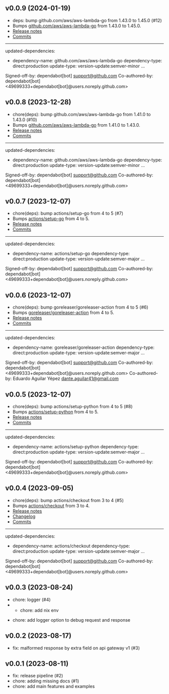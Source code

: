 ## v0.0.9 (2024-01-19)


- deps: bump github.com/aws/aws-lambda-go from 1.43.0 to 1.45.0 (#12)
- Bumps [github.com/aws/aws-lambda-go](https://github.com/aws/aws-lambda-go) from 1.43.0 to 1.45.0.
- [Release notes](https://github.com/aws/aws-lambda-go/releases)
- [Commits](https://github.com/aws/aws-lambda-go/compare/v1.43.0...v1.45.0)

---
updated-dependencies:
- dependency-name: github.com/aws/aws-lambda-go
  dependency-type: direct:production
  update-type: version-update:semver-minor
...

Signed-off-by: dependabot[bot] <support@github.com>
Co-authored-by: dependabot[bot] <49699333+dependabot[bot]@users.noreply.github.com>

## v0.0.8 (2023-12-28)


- chore(deps): bump github.com/aws/aws-lambda-go from 1.41.0 to 1.43.0 (#10)
- Bumps [github.com/aws/aws-lambda-go](https://github.com/aws/aws-lambda-go) from 1.41.0 to 1.43.0.
- [Release notes](https://github.com/aws/aws-lambda-go/releases)
- [Commits](https://github.com/aws/aws-lambda-go/compare/v1.41.0...v1.43.0)

---
updated-dependencies:
- dependency-name: github.com/aws/aws-lambda-go
  dependency-type: direct:production
  update-type: version-update:semver-minor
...

Signed-off-by: dependabot[bot] <support@github.com>
Co-authored-by: dependabot[bot] <49699333+dependabot[bot]@users.noreply.github.com>

## v0.0.7 (2023-12-07)


- chore(deps): bump actions/setup-go from 4 to 5 (#7)
- Bumps [actions/setup-go](https://github.com/actions/setup-go) from 4 to 5.
- [Release notes](https://github.com/actions/setup-go/releases)
- [Commits](https://github.com/actions/setup-go/compare/v4...v5)

---
updated-dependencies:
- dependency-name: actions/setup-go
  dependency-type: direct:production
  update-type: version-update:semver-major
...

Signed-off-by: dependabot[bot] <support@github.com>
Co-authored-by: dependabot[bot] <49699333+dependabot[bot]@users.noreply.github.com>

## v0.0.6 (2023-12-07)


- chore(deps): bump goreleaser/goreleaser-action from 4 to 5 (#6)
- Bumps [goreleaser/goreleaser-action](https://github.com/goreleaser/goreleaser-action) from 4 to 5.
- [Release notes](https://github.com/goreleaser/goreleaser-action/releases)
- [Commits](https://github.com/goreleaser/goreleaser-action/compare/v4...v5)

---
updated-dependencies:
- dependency-name: goreleaser/goreleaser-action
  dependency-type: direct:production
  update-type: version-update:semver-major
...

Signed-off-by: dependabot[bot] <support@github.com>
Co-authored-by: dependabot[bot] <49699333+dependabot[bot]@users.noreply.github.com>
Co-authored-by: Eduardo Aguilar Yépez <dante.aguilar41@gmail.com>

## v0.0.5 (2023-12-07)


- chore(deps): bump actions/setup-python from 4 to 5 (#8)
- Bumps [actions/setup-python](https://github.com/actions/setup-python) from 4 to 5.
- [Release notes](https://github.com/actions/setup-python/releases)
- [Commits](https://github.com/actions/setup-python/compare/v4...v5)

---
updated-dependencies:
- dependency-name: actions/setup-python
  dependency-type: direct:production
  update-type: version-update:semver-major
...

Signed-off-by: dependabot[bot] <support@github.com>
Co-authored-by: dependabot[bot] <49699333+dependabot[bot]@users.noreply.github.com>

## v0.0.4 (2023-09-05)


- chore(deps): bump actions/checkout from 3 to 4 (#5)
- Bumps [actions/checkout](https://github.com/actions/checkout) from 3 to 4.
- [Release notes](https://github.com/actions/checkout/releases)
- [Changelog](https://github.com/actions/checkout/blob/main/CHANGELOG.md)
- [Commits](https://github.com/actions/checkout/compare/v3...v4)

---
updated-dependencies:
- dependency-name: actions/checkout
  dependency-type: direct:production
  update-type: version-update:semver-major
...

Signed-off-by: dependabot[bot] <support@github.com>
Co-authored-by: dependabot[bot] <49699333+dependabot[bot]@users.noreply.github.com>

## v0.0.3 (2023-08-24)


- chore: logger (#4)
- * chore: add nix env

* chore: add logger option to debug request and response

## v0.0.2 (2023-08-17)


- fix: malformed response by extra field on api gateway v1 (#3)

## v0.0.1 (2023-08-11)


- fix: release pipeline (#2)
- chore: adding missing docs (#1)
- chore: add main features and examples
